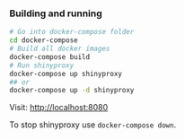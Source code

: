 ### Building and running

```bash
# Go into docker-compose folder
cd docker-compose
# Build all docker images
docker-compose build
# Run shinyproxy
docker-compose up shinyproxy
## or
docker-compose up -d shinyproxy
```

Visit: <http://localhost:8080>

To stop shinyproxy use `docker-compose down`.
